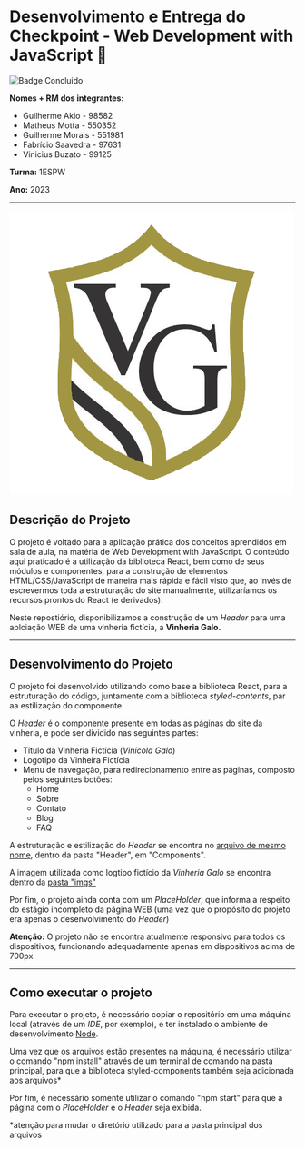 # Desenvolvimento e Entrega do Checkpoint - Web Development with JavaScript :rooster:
![Badge Concluido](https://img.shields.io/badge/STATUS-CONCLUIDO-GREEN)

**Nomes + RM dos integrantes:**
- Guilherme Akio - 98582
- Matheus Motta - 550352
- Guilherme Morais - 551981
- Fabrício Saavedra - 97631	
- Vinicius Buzato - 99125

**Turma:** 1ESPW

**Ano:** 2023
___
<img src="./src/imgs/Logo%20vinicola%20galo.png">

## Descrição do Projeto
O projeto é voltado para a aplicação prática dos conceitos aprendidos em sala de aula, na matéria de Web Development with JavaScript. O conteúdo aqui praticado é a utilização da biblioteca React, bem como de seus módulos e componentes, para a construção de elementos HTML/CSS/JavaScript de maneira mais rápida e fácil visto que, ao invés de escrevermos toda a estruturação do site manualmente, utilizaríamos os recursos prontos do React (e derivados).

Neste repostiório, disponibilizamos a construção de um _Header_ para uma aplciação WEB de uma vinheria fictícia, a **Vinheria Galo.**
___
## Desenvolvimento do Projeto
O projeto foi desenvolvido utilizando como base a biblioteca React, para a estruturação do código, juntamente com a biblioteca _styled-contents_, par aa estilização do componente.

O _Header_ é o componente presente em todas as páginas do site da vinheria, e pode ser dividido nas seguintes partes:
- Título da Vinheria Fictícia (_Vinícola Galo_)
- Logotipo da Vinheira Fictícia
- Menu de navegação, para redirecionamento entre as páginas, composto pelos seguintes botões:
  - Home
  - Sobre
  - Contato
  - Blog
  - FAQ 

A estruturação e estilização do _Header_ se encontra no [arquivo de mesmo nome]("./src/components/Header/index.js"), dentro da pasta "Header", em "Components".

A imagem utilizada como logtipo fictício da _Vinheria Galo_ se encontra dentro da [pasta "imgs"](./src/imgs/Logo%20vinicola%20galo.png)

Por fim, o projeto ainda conta com um _PlaceHolder_, que informa a respeito do estágio incompleto da página WEB (uma vez que o propósito do projeto era apenas o desenvolvimento do _Header_)

**Atenção:** O projeto não se encontra atualmente responsivo para todos os dispositivos, funcionando adequadamente apenas em dispositivos acima de 700px.
___
## Como executar o projeto
Para executar o projeto, é necessário copiar o repositório em uma máquina local (através de um _IDE_, por exemplo), e ter instalado o ambiente de desenvolvimento [Node](https://nodejs.org/en).

Uma vez que os arquivos estão presentes na máquina, é necessário utilizar o comando "npm install" através de um terminal de comando na pasta principal, para que a biblioteca styled-components também seja adicionada aos arquivos*

Por fim, é necessário somente utilizar o comando "npm start" para que a página com o _PlaceHolder_ e o _Header_ seja exibida.

*atenção para mudar o diretório utilizado para a pasta principal dos arquivos

